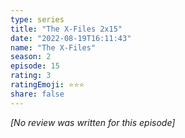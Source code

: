 ```yaml
---
type: series
title: "The X-Files 2x15"
date: "2022-08-19T16:11:43"
name: "The X-Files"
season: 2
episode: 15
rating: 3
ratingEmoji: ⭐️⭐️⭐️
share: false
---
```


_[No review was written for this episode]_
